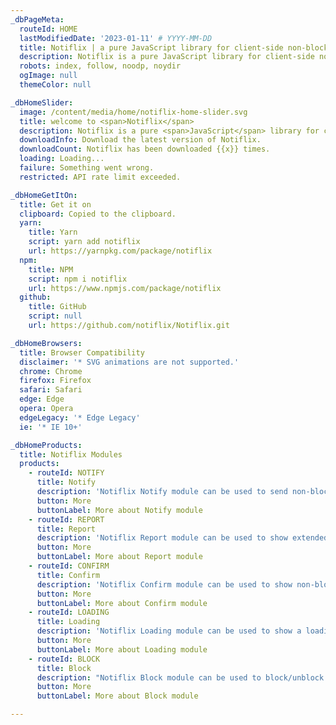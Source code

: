 ```yaml
---
_dbPageMeta:
  routeId: HOME
  lastModifiedDate: '2023-01-11' # YYYY-MM-DD
  title: Notiflix | a pure JavaScript library for client-side non-blocking notifications.
  description: Notiflix is a pure JavaScript library for client-side non-blocking notifications, popup boxes, loading indicators, and more that makes your web projects much better.
  robots: index, follow, noodp, noydir
  ogImage: null
  themeColor: null

_dbHomeSlider:
  image: /content/media/home/notiflix-home-slider.svg
  title: welcome to <span>Notiflix</span>
  description: Notiflix is a pure <span>JavaScript</span> library for client-side non-blocking notifications, popup boxes, loading indicators, and more that makes your web projects much better.
  downloadInfo: Download the latest version of Notiflix.
  downloadCount: Notiflix has been downloaded {{x}} times.
  loading: Loading...
  failure: Something went wrong.
  restricted: API rate limit exceeded.

_dbHomeGetItOn:
  title: Get it on
  clipboard: Copied to the clipboard.
  yarn:
    title: Yarn
    script: yarn add notiflix
    url: https://yarnpkg.com/package/notiflix
  npm:
    title: NPM
    script: npm i notiflix
    url: https://www.npmjs.com/package/notiflix
  github:
    title: GitHub
    script: null
    url: https://github.com/notiflix/Notiflix.git

_dbHomeBrowsers:
  title: Browser Compatibility
  disclaimer: '* SVG animations are not supported.'
  chrome: Chrome
  firefox: Firefox
  safari: Safari
  edge: Edge
  opera: Opera
  edgeLegacy: '* Edge Legacy'
  ie: '* IE 10+'

_dbHomeProducts:
  title: Notiflix Modules
  products:
    - routeId: NOTIFY
      title: Notify
      description: 'Notiflix Notify module can be used to send non-blocking alerts/notifications. This module includes 4 types of notifications: "Success", "Failure", "Warning", and "Info".'
      button: More
      buttonLabel: More about Notify module
    - routeId: REPORT
      title: Report
      description: 'Notiflix Report module can be used to show extended notifications that contain a title, description, and button(with a callback function). This module includes 4 types of notifications: "Success", "Failure", "Warning", and "Info".'
      button: More
      buttonLabel: More about Report module
    - routeId: CONFIRM
      title: Confirm
      description: 'Notiflix Confirm module can be used to show non-blocking prompt boxes. This module includes 2 types of prompts: "Show" and "Ask". An additional question can be asked as well within the prompt box if using the "Ask" one.'
      button: More
      buttonLabel: More about Confirm module
    - routeId: LOADING
      title: Loading
      description: 'Notiflix Loading module can be used to show a loading indicator during a process (Fetch/XHR). Includes 6 types of animated SVG icons: "Standard", "Hourglass", "Circle", "Arrows", "Dots", and "Pulse". An additional type is "Custom", and it can be used with a custom SVG icon.'
      button: More
      buttonLabel: More about Loading module
    - routeId: BLOCK
      title: Block
      description: "Notiflix Block module can be used to block/unblock the elements during a process (Fetch/XHR), without locking the browser or the other elements/components to prevent the user’s interactions on the blocked elements."
      button: More
      buttonLabel: More about Block module

---
```

